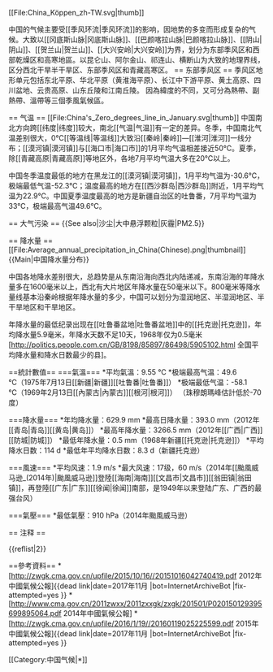 [[File:China_Köppen_zh-TW.svg|thumb]]

中国的气候主要受[[季风环流|季风环流]]的影响，因地势的多变而形成复杂的气候。大致以[[冈底斯山脉|冈底斯山脉]]、[[巴颜喀拉山脉|巴颜喀拉山脉]]、[[阴山|阴山]]、[[贺兰山|贺兰山]]、[[大兴安岭|大兴安岭]]为界，划分为东部季风区和西部乾燥区和高寒地區。以昆仑山、阿尔金山、祁连山、横断山为大致的地理界线，区分西北干旱半干旱区、东部季风区和青藏高寒区。
== 东部季风区 ==
季风区地形单元包括东北平原、华北平原（黄淮海平原）、长江中下游平原、黄土高原、四川盆地、云贵高原、山东丘陵和江南丘陵。
因為緯度的不同，又可分為熱帶、副熱帶、溫帶等三個季風氣候區。

== 气温 ==
[[File:China's_Zero_degrees_line_in_January.svg|thumb]]
中国南北方向跨[[纬度|纬度]]较大，南北[[气温|气温]]有一定的差异。冬季，中国南北气温差别很大，0℃[[等温线|等温线]]大致沿[[秦岭|秦岭]]—[[淮河|淮河]]一线分布；[[漠河镇|漠河镇]]与[[海口市|海口市]]的1月平均气温相差接近50℃。夏季，除[[青藏高原|青藏高原]]等地区外，各地7月平均气温大多在20℃以上。

中国冬季温度最低的地方在黑龙江的[[漠河镇|漠河镇]]，1月平均气温为-30.6℃，极端最低气温-52.3℃；温度最高的地方在[[西沙群岛|西沙群岛]]附近，1月平均气温为22.9℃。中国夏季温度最高的地方是新疆自治区的吐鲁番，7月平均气温为33℃，极端最高气温49.6℃。

== 大气污染 ==
{{See also|沙尘|大中悬浮颗粒|灰霾|PM2.5}}

== 降水量 ==
[[File:Average_annual_precipitation_in_China(Chinese).png|thumbnail]]
{{Main|中国降水量分布}}

中国各地降水差别很大，总趋势是从东南沿海向西北内陆递减，东南沿海的年降水量多在1600毫米以上，西北有大片地区年降水量在50毫米以下。800毫米等降水量线基本沿秦岭根据年降水量的多少，中国可以划分为湿润地区、半湿润地区、半干旱地区和干旱地区。

年降水量的最低纪录出现在[[吐鲁番盆地|吐鲁番盆地]]中的[[托克逊|托克逊]]，年均降水量5.9毫米，年降水天数不足10天，1968年仅为0.5毫米<ref>[http://politics.people.com.cn/GB/8198/85897/86498/5905102.html 全国平均降水量和降水日数最少的县]</ref>。

==統計數值==
===氣溫===
*平均氣溫：9.55 ℃
*极端最高气温：49.6 ℃（1975年7月13日[[新疆|新疆]][[吐鲁番|吐鲁番]]）
*极端最低气温：-58.1 ℃（1969年2月13日[[內蒙古|內蒙古]][[根河|根河]]）
（珠穆朗瑪峰估計低於-70度）

===降水量===
*年均降水量：629.9 mm
*最高日降水量：393.0 mm（2012年[[青岛|青岛]][[黄岛|黄岛]]）
*最高年降水量：3266.5 mm（2012年[[广西|广西]][[防城|防城]]）
*最低年降水量：0.5 mm（1968年新疆[[托克逊|托克逊]]）
*平均降水日数：114 d
*最低年平均降水日数：8.3 d（新疆托克逊）

===風速===
*平均风速：1.9 m/s
*最大风速：17级，60 m/s（2014年[[颱風威马逊_(2014年)|颱風威马逊]]登陸[[海南|海南]][[文昌市|文昌市]][[翁田镇|翁田镇]]，再登陸[[广东|广东]][[徐闻|徐闻]]南部，是1949年以来登陆广东、广西的最强台风）

===氣壓===
*最低氣壓：910 hPa（2014年颱風威马逊）

== 注释 ==

{{reflist|2}}

==參考資料==
*[http://zwgk.cma.gov.cn/upfile/2015/10/16//20151016042740419.pdf 2012年中國氣候公報]{{dead link|date=2017年11月 |bot=InternetArchiveBot |fix-attempted=yes }}
*[http://www.cma.gov.cn/2011zwxx/2011zxxgk/zxgk/201501/P020150129395699895064.pdf 2014年中國氣候公報]
*[http://zwgk.cma.gov.cn/upfile/2016/1/19//20160119025225599.pdf 2015年中國氣候公報]{{dead link|date=2017年11月 |bot=InternetArchiveBot |fix-attempted=yes }}

[[Category:中国气候|*]]